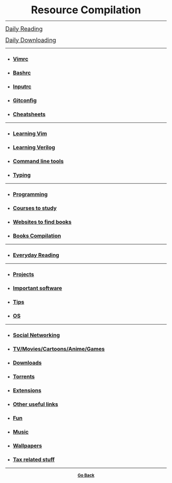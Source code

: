 <link rel="icon" href="https://gs1293.github.io/favicon.ico?v=2"/>

<p align="center">
  <b>
  <font size="+3">Resource Compilation</font>
  </b>
</p>

---

<a onclick="window.open('https://fossbytes.com/'); window.open('https://news.google.com/news/');  window.open('http://www.espncricinfo.com/'); window.open('https://www.inoreader.com/welcome'); window.open('https://www.reddit.com/')" href="https://github.com/" target="_blank"> <font size="+1">Daily Reading</font> </a>

<a onclick="window.open('https://www.tvtime.com/en'); window.open('https://psarips.com/category/tv-show/');  window.open('https://thepiratebay.org/'); window.open('http://snahp.it/')" href="https://animetosho.org/" target="_blank"> <font size="+1">Daily Downloading</font> </a>

---

  - ### [Vimrc](resource/vimrc.md)
  - ### [Bashrc](resource/bashrc.md)
  - ### [Inputrc](resource/inputrc.md)
  - ### [Gitconfig](resource/gitconfig.md)
  - ### [Cheatsheets](resource/cheatsheets.md)

---

  - ### [Learning Vim](resource/vim_learning.md)
  - ### [Learning Verilog](resource/verilog_learning.md)
  - ### [Command line tools](resource/linux_tools.md)
  - ### [Typing](resource/typing.md)

---

  - ### [Programming](resource/programming.md)
  - ### [Courses to study](resource/courses_to_study.md)
  - ### [Websites to find books](resource/books.md)
  - ### [Books Compilation](https://gs1293.github.io/books/)

---

  - ### [Everyday Reading](resource/everyday.md)

---

  - ### [Projects](resource/projects.md)
  - ### [Important software](resource/soft.md)
  - ### [Tips](resource/tips.md)
  - ### [OS](resource/os.md)

---

  - ### [Social Networking](resource/social.md)
  - ### [TV/Movies/Cartoons/Anime/Games](resource/tv.md)
  - ### [Downloads](resource/download.md)
  - ### [Torrents](resource/torrents.md)
  - ### [Extensions](resource/extensions.md)
  - ### [Other useful links](resource/others.md)
  - ### [Fun](resource/fun.md)
  - ### [Music](https://gs1293.github.io/music/)
  - ### [Wallpapers](https://gs1293.github.io/wallpapers/)
  - ### [Tax related stuff](resource/tax.md)

---

<p align="center">
  <b>
  <a href="https://gs1293.github.io/"> <font size="-1">Go Back</font></a>
  </b>
</p>

